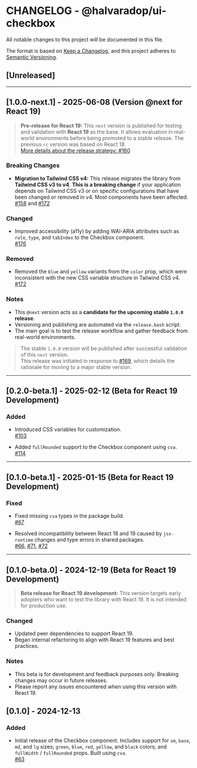 # CHANGELOG - @halvaradop/ui-checkbox

All notable changes to this project will be documented in this file.

The format is based on [Keep a Changelog](https://keepachangelog.com/en/1.1.0/),
and this project adheres to [Semantic Versioning](https://semver.org/spec/v2.0.0.html).

## [Unreleased]

---

## [1.0.0-next.1] - 2025-06-08 (Version @next for React 19)

> **Pre-release for React 19:** This `next` version is published for testing and validation with **React 19** as the base. It allows evaluation in real-world environments before being promoted to a stable release. The previous `rc` version was based on React 18.  
> [More details about the release strategy: #160](https://github.com/halvaradop/ui/pull/160)

### Breaking Changes

- **Migration to Tailwind CSS v4:** This release migrates the library from **Tailwind CSS v3 to v4**. **This is a breaking change** if your application depends on Tailwind CSS v3 or on specific configurations that have been changed or removed in v4. Most components have been affected. [#158](https://github.com/halvaradop/ui/pull/158) and [#172](https://github.com/halvaradop/ui/pull/172)

### Changed

- Improved accessibility (a11y) by adding WAI-ARIA attributes such as `role`, `type`, and `tabIndex` to the Checkbox component.  
  [#176](https://github.com/halvaradop/ui/pull/176)

### Removed

- Removed the `blue` and `yellow` variants from the `color` prop, which were inconsistent with the new CSS variable structure in Tailwind CSS v4. [#172](https://github.com/halvaradop/ui/pull/172)

### Notes

- This `@next` version acts as a **candidate for the upcoming stable `1.0.0` release**.
- Versioning and publishing are automated via the `release.bash` script.
- The main goal is to test the release workflow and gather feedback from real-world environments.

> The stable `1.0.0` version will be published after successful validation of this `next` version.  
> This release was initiated in response to [#169](https://github.com/halvaradop/ui/issues/169), which details the rationale for moving to a major stable version.

---

## [0.2.0-beta.1] - 2025-02-12 (Beta for React 19 Development)

### Added

- Introduced CSS variables for customization.  
  [#103](https://github.com/halvaradop/ui/pull/103)

- Added `fullRounded` support to the Checkbox component using `cva`.  
  [#114](https://github.com/halvaradop/ui/pull/114)

---

## [0.1.0-beta.1] - 2025-01-15 (Beta for React 19 Development)

### Fixed

- Fixed missing `cva` types in the package build.  
  [#67](https://github.com/halvaradop/ui/pull/67)

- Resolved incompatibility between React 18 and 19 caused by `jsx-runtime` changes and type errors in shared packages.  
  [#66](https://github.com/halvaradop/ui/issues/66), [#71](https://github.com/halvaradop/ui/pull/71), [#72](https://github.com/halvaradop/ui/pull/72)

---

## [0.1.0-beta.0] - 2024-12-19 (Beta for React 19 Development)

> **Beta release for React 19 development:** This version targets early adopters who want to test the library with React 19. It is not intended for production use.

### Changed

- Updated peer dependencies to support React 19.
- Began internal refactoring to align with React 19 features and best practices.

### Notes

- This beta is for development and feedback purposes only. Breaking changes may occur in future releases.
- Please report any issues encountered when using this version with React 19.

## [0.1.0] - 2024-12-13

### Added

- Initial release of the Checkbox component. Includes support for `sm`, `base`, `md`, and `lg` sizes; `green`, `blue`, `red`, `yellow`, and `black` colors; and `fullWidth` / `fullRounded` props. Built using `cva`.  
  [#63](https://github.com/halvaradop/ui/pull/63)
